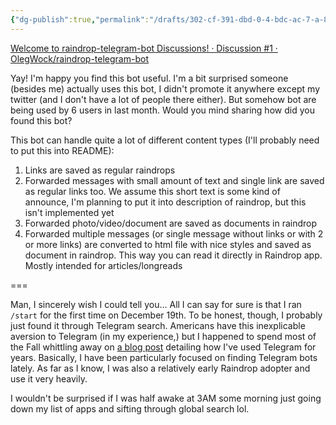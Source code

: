 ```yaml
---
{"dg-publish":true,"permalink":"/drafts/302-cf-391-dbd-0-4-bdc-ac-7-a-89-a667995-c8-e/","dgHomeLink":true,"dgPassFrontmatter":false}
---
```


[Welcome to raindrop-telegram-bot Discussions! · Discussion #1 · OlegWock/raindrop-telegram-bot](https://github.com/OlegWock/raindrop-telegram-bot/discussions/1)

Yay! I'm happy you find this bot useful. I'm a bit surprised someone (besides me) actually uses this bot, I didn't promote it anywhere except my twitter (and I don't have a lot of people there either). But somehow bot are being used by 6 users in last month. Would you mind sharing how did you found this bot? 

This bot can handle quite a lot of different content types (I'll probably need to put this into README):
1. Links are saved as regular raindrops
2. Forwarded messages with small amount of text and single link are saved as regular links too. We assume this short text is some kind of announce, I'm planning to put it into description of raindrop, but this isn't implemented yet
3. Forwarded photo/video/document are saved as documents in raindrop 
4. Forwarded multiple messages (or single message without links or with 2 or more links) are converted to html file with nice styles and saved as document in raindrop. This way you can read it directly in Raindrop app. Mostly intended for articles/longreads

===

Man, I sincerely wish I could tell you... All I can say for sure is that I ran `/start` for the first time on December 19th. To be honest, though, I probably just found it through Telegram search. Americans have this inexplicable aversion to Telegram (in my experience,) but I happened to spend most of the Fall whittling away on [a blog post](https://bilge.world/telegram) detailing how I've used Telegram for years. Basically, I have been particularly focused on finding Telegram bots lately. As far as I know, I was also a relatively early Raindrop adopter and use it very heavily. 

I wouldn't be surprised if I was half awake at 3AM some morning just going down my list of apps and sifting through global search lol.